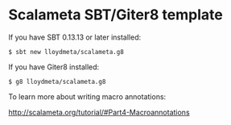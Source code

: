 # Scalameta SBT/Giter8 template

If you have SBT 0.13.13 or later installed:

`$ sbt new lloydmeta/scalameta.g8`

If you have Giter8 installed:

`$ g8 lloydmeta/scalameta.g8`

To learn more about writing macro annotations:

http://scalameta.org/tutorial/#Part4-Macroannotations
